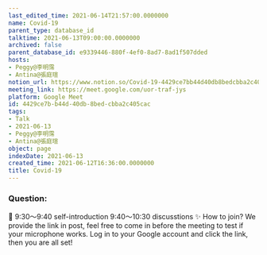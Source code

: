 ```yaml
---
last_edited_time: 2021-06-14T21:57:00.0000000
name: Covid-19
parent_type: database_id
talktime: 2021-06-13T09:00:00.0000000
archived: false
parent_database_id: e9339446-880f-4ef0-8ad7-8ad1f507dded
hosts:
- Peggy@李明霈
- Antina@張庭瑄
notion_url: https://www.notion.so/Covid-19-4429ce7bb44d40db8bedcbba2c405cac
meeting_link: https://meet.google.com/uor-traf-jys
platform: Google Meet
id: 4429ce7b-b44d-40db-8bed-cbba2c405cac
tags:
- Talk
- 2021-06-13
- Peggy@李明霈
- Antina@張庭瑄
object: page
indexDate: 2021-06-13
created_time: 2021-06-12T16:36:00.0000000
title: Covid-19
---
```


### Question:


   
   
   
   
   
📅
9:30～9:40 self-introduction
9:40～10:30 discusstions
✨
How to join?
We provide the link in post, feel free to come in before the meeting to test if your microphone works. Log in to your Google account and click the link, then you are all set!

